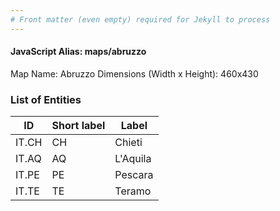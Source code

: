 ```yaml
---
# Front matter (even empty) required for Jekyll to process
---
```


#### JavaScript Alias: maps/abruzzo

Map Name: Abruzzo
Dimensions (Width x Height): 460x430





### List of Entities

ID | Short label | Label
---|---|---|
IT.CH|CH|Chieti
IT.AQ|AQ|L'Aquila
IT.PE|PE|Pescara
IT.TE|TE|Teramo

